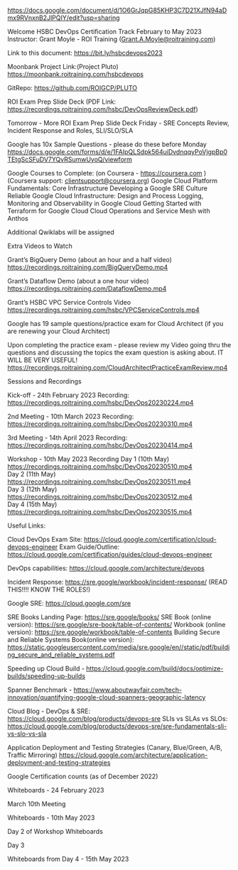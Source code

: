 
https://docs.google.com/document/d/1O6GrJqpG85KHP3C7D21XJfN94aDmx9RVnxnB2JlPQIY/edit?usp=sharing


Welcome HSBC
DevOps Certification Track
February to May 2023
Instructor: Grant Moyle - ROI Training
(Grant.A.Moyle@roitraining.com)

Link to this document: 
https://bit.ly/hsbcdevops2023 

Moonbank Project Link:(Project Pluto)
https://moonbank.roitraining.com/hsbcdevops

GitRepo: https://github.com/ROIGCP/PLUTO

ROI Exam Prep Slide Deck
(PDF Link: https://recordings.roitraining.com/hsbc/DevOpsReviewDeck.pdf)
 
Tomorrow - More ROI Exam Prep Slide Deck
Friday - SRE Concepts Review, Incident Response and Roles, SLI/SLO/SLA

Google has 10x Sample Questions - please do these before Monday
https://docs.google.com/forms/d/e/1FAIpQLSdpk564uiDvdnqqyPoVjgpBp0TEtgScSFuDV7YQvRSumwUyoQ/viewform

Google Courses to Complete: (on Coursera - https://coursera.com )
(Coursera support: clientsupport@coursera.org)
Google Cloud Platform Fundamentals: Core Infrastructure
Developing a Google SRE Culture
Reliable Google Cloud Infrastructure: Design and Process
Logging, Monitoring and Observability in Google Cloud
Getting Started with Terraform for Google Cloud
Cloud Operations and Service Mesh with Anthos

Additional Qwiklabs will be assigned

Extra Videos to Watch 

Grant’s BigQuery Demo (about an hour and a half video)
https://recordings.roitraining.com/BigQueryDemo.mp4

Grant’s Dataflow Demo (about a one hour video)
https://recordings.roitraining.com/DataflowDemo.mp4

Grant’s  HSBC VPC Service Controls Video
https://recordings.roitraining.com/hsbc/VPCServiceControls.mp4

Google has 19 sample questions/practice exam for Cloud Architect (if you are renewing your Cloud Architect) 

Upon completing the practice exam - please review my Video going thru the questions and discussing the topics the exam question is asking about. IT WILL BE VERY USEFUL!
https://recordings.roitraining.com/CloudArchitectPracticeExamReview.mp4


Sessions and Recordings


Kick-off - 24th February 2023 Recording:
https://recordings.roitraining.com/hsbc/DevOps20230224.mp4

2nd Meeting - 10th March 2023 Recording:
https://recordings.roitraining.com/hsbc/DevOps20230310.mp4

3rd Meeting - 14th April 2023 Recording:
https://recordings.roitraining.com/hsbc/DevOps20230414.mp4 

Workshop - 10th May 2023 Recording
Day 1 (10th May) https://recordings.roitraining.com/hsbc/DevOps20230510.mp4  
Day 2 (11th May) https://recordings.roitraining.com/hsbc/DevOps20230511.mp4    
Day 3 (12th May) https://recordings.roitraining.com/hsbc/DevOps20230512.mp4     
Day 4 (15th May) https://recordings.roitraining.com/hsbc/DevOps20230515.mp4



Useful Links: 

Cloud DevOps Exam Site: https://cloud.google.com/certification/cloud-devops-engineer 
Exam Guide/Outline: https://cloud.google.com/certification/guides/cloud-devops-engineer 

DevOps capabilities: https://cloud.google.com/architecture/devops 

Incident Response: https://sre.google/workbook/incident-response/ (READ THIS!!!! KNOW THE ROLES!)

Google SRE: https://cloud.google.com/sre 

SRE Books Landing Page: https://sre.google/books/
SRE Book (online version): https://sre.google/sre-book/table-of-contents/ 
Workbook (online version): https://sre.google/workbook/table-of-contents 
Building Secure and Reliable Systems Book(online version): https://static.googleusercontent.com/media/sre.google/en//static/pdf/building_secure_and_reliable_systems.pdf 

Speeding up Cloud Build - https://cloud.google.com/build/docs/optimize-builds/speeding-up-builds 

Spanner Benchmark - https://www.aboutwayfair.com/tech-innovation/quantifying-google-cloud-spanners-geographic-latency 

Cloud Blog - DevOps & SRE: https://cloud.google.com/blog/products/devops-sre
SLIs vs SLAs vs SLOs: https://cloud.google.com/blog/products/devops-sre/sre-fundamentals-sli-vs-slo-vs-sla

Application Deployment and Testing Strategies (Canary, Blue/Green, A/B, Traffic Mirroring)
https://cloud.google.com/architecture/application-deployment-and-testing-strategies



Google Certification counts (as of December 2022)






Whiteboards - 24 February 2023










March 10th Meeting










Whiteboards - 10th May 2023











Day 2 of Workshop Whiteboards




Day 3












Whiteboards from Day 4 - 15th May 2023




























